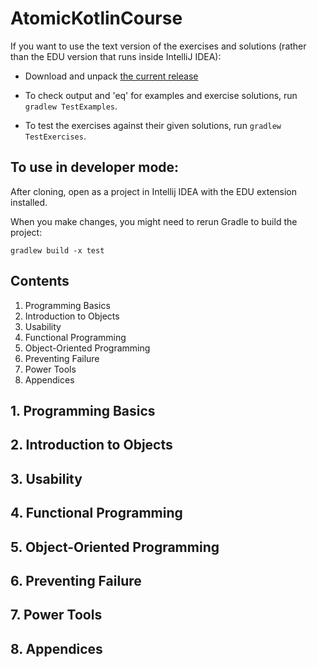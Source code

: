 # AtomicKotlinCourse

If you want to use the text version of the exercises and solutions (rather than the EDU version 
that runs inside IntelliJ IDEA):

- Download and unpack [the current release](https://github.com/svtk/AtomicKotlinCourse/releases/tag/v5.0)

- To check output and 'eq' for examples and exercise solutions, run `gradlew TestExamples`.

- To test the exercises against their given solutions, run `gradlew TestExercises`.

## To use in developer mode:

After cloning, open as a project in Intellij IDEA with the EDU extension installed.

When you make changes, you might need to rerun Gradle to build the project:

```
gradlew build -x test
```

## Contents
1. Programming Basics
2. Introduction to Objects
3. Usability
4. Functional Programming
5. Object-Oriented Programming
6. Preventing Failure
7. Power Tools
8. Appendices

## 1. Programming Basics
## 2. Introduction to Objects
## 3. Usability
## 4. Functional Programming
## 5. Object-Oriented Programming
## 6. Preventing Failure
## 7. Power Tools
## 8. Appendices